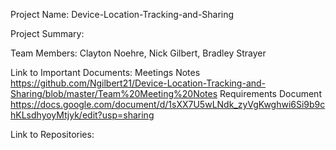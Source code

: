 Project Name: Device-Location-Tracking-and-Sharing

Project Summary:

Team Members: Clayton Noehre, Nick Gilbert, Bradley Strayer

Link to Important Documents:
Meetings Notes
https://github.com/Ngilbert21/Device-Location-Tracking-and-Sharing/blob/master/Team%20Meeting%20Notes
Requirements Document
https://docs.google.com/document/d/1sXX7U5wLNdk_zyVgKwghwi6Si9b9chKLsdhyoyMtjyk/edit?usp=sharing

Link to Repositories:
